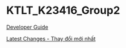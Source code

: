 # KTLT_K23416_Group2

[Developer Guide](project/doc/README.md)

[Latest Changes - Thay đổi mới nhất](project/doc/LatestChanges.md)